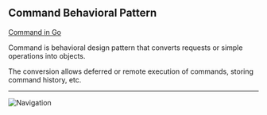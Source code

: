 ## Command Behavioral Pattern

[Command in Go](https://refactoring.guru/design-patterns/command/go/example#example-0)

Command is behavioral design pattern that converts requests or simple operations into objects.

The conversion allows deferred or remote execution of commands, storing command history, etc.

***

![Navigation]()

